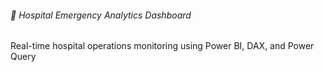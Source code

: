 ###### 🏥 Hospital Emergency Analytics Dashboard
Real-time hospital operations monitoring using Power BI, DAX, and Power Query

